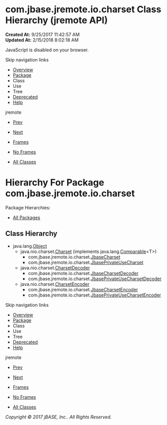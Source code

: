 # com.jbase.jremote.io.charset Class Hierarchy (jremote   API)

**Created At:** 9/25/2017 11:42:57 AM  
**Updated At:** 2/15/2018 8:02:18 AM  

<!--<br>    try {<br>        if (location.href.indexOf('is-external=true') == -1) {<br>            parent.document.title="com.jbase.jremote.io.charset Class Hierarchy (jremote   API)";<br>        }<br>    }<br>    catch(err) {<br>    }<br>//-->
JavaScript is disabled on your browser.

Skip navigation links

- [Overview](../../../../../overview-summary.html)
- [Package](/39251-charset/com_jbase_jremote_io_charset_package-summary)
- Class
- Use
- Tree
- [Deprecated](../../../../../deprecated-list.html)
- [Help](../../../../../help-doc.html)


jremote <br>

- [Prev](/39250-io/com_jbase_jremote_io_package-tree)
- [Next](/39254-exception/com_jbase_jremote_io_exception_package-tree)


- [Frames](../../../../../index.html?com/jbase/jremote/io/charset//39251-charset/com_jbase_jremote_io_charset_package-tree)
- [No Frames](/39251-charset/com_jbase_jremote_io_charset_package-tree)


- [All Classes](../../../../../allclasses-noframe.html)


<!--<br>  allClassesLink = document.getElementById("allclasses\_navbar\_top");<br>  if(window==top) {<br>    allClassesLink.style.display = "block";<br>  }<br>  else {<br>    allClassesLink.style.display = "none";<br>  }<br>  //-->

# Hierarchy For Package com.jbase.jremote.io.charset
Package Hierarchies:
- [All Packages](../../../../../overview-tree.html)

## Class Hierarchy

- java.lang.[Object](http://java.sun.com/j2se/1.5.0/docs/api/java/lang/Object.html?is-external=true "class or interface in java.lang")
    - java.nio.charset.[Charset](http://java.sun.com/j2se/1.5.0/docs/api/java/nio/charset/Charset.html?is-external=true "class or interface in java.nio.charset") (implements java.lang.[Comparable](http://java.sun.com/j2se/1.5.0/docs/api/java/lang/Comparable.html?is-external=true "class or interface in java.lang")&lt;T&gt;)
        - com.jbase.jremote.io.charset.[JbaseCharset](/39251-charset/com_jbase_jremote_io_charset_JbaseCharset "class in com.jbase.jremote.io.charset")
        - com.jbase.jremote.io.charset.[JbasePrivateUseCharset](/39251-charset/com_jbase_jremote_io_charset_JbasePrivateUseCharset "class in com.jbase.jremote.io.charset")
    - java.nio.charset.[CharsetDecoder](http://java.sun.com/j2se/1.5.0/docs/api/java/nio/charset/CharsetDecoder.html?is-external=true "class or interface in java.nio.charset")
        - com.jbase.jremote.io.charset.[JbaseCharsetDecoder](/39251-charset/com_jbase_jremote_io_charset_JbaseCharsetDecoder "class in com.jbase.jremote.io.charset")
        - com.jbase.jremote.io.charset.[JbasePrivateUseCharsetDecoder](/39251-charset/com_jbase_jremote_io_charset_JbasePrivateUseCharsetDecoder "class in com.jbase.jremote.io.charset")
    - java.nio.charset.[CharsetEncoder](http://java.sun.com/j2se/1.5.0/docs/api/java/nio/charset/CharsetEncoder.html?is-external=true "class or interface in java.nio.charset")
        - com.jbase.jremote.io.charset.[JbaseCharsetEncoder](/39251-charset/com_jbase_jremote_io_charset_JbaseCharsetEncoder "class in com.jbase.jremote.io.charset")
        - com.jbase.jremote.io.charset.[JbasePrivateUseCharsetEncoder](/39251-charset/com_jbase_jremote_io_charset_JbasePrivateUseCharsetEncoder "class in com.jbase.jremote.io.charset")

Skip navigation links

- [Overview](../../../../../overview-summary.html)
- [Package](/39251-charset/com_jbase_jremote_io_charset_package-summary)
- Class
- Use
- Tree
- [Deprecated](../../../../../deprecated-list.html)
- [Help](../../../../../help-doc.html)


jremote <br>

- [Prev](/39250-io/com_jbase_jremote_io_package-tree)
- [Next](/39254-exception/com_jbase_jremote_io_exception_package-tree)


- [Frames](../../../../../index.html?com/jbase/jremote/io/charset//39251-charset/com_jbase_jremote_io_charset_package-tree)
- [No Frames](/39251-charset/com_jbase_jremote_io_charset_package-tree)


- [All Classes](../../../../../allclasses-noframe.html)


<!--<br>  allClassesLink = document.getElementById("allclasses\_navbar\_bottom");<br>  if(window==top) {<br>    allClassesLink.style.display = "block";<br>  }<br>  else {<br>    allClassesLink.style.display = "none";<br>  }<br>  //-->

*Copyright © 2017 jBASE, Inc.. All Rights Reserved.*
